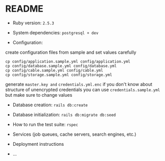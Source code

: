 # README

* Ruby version: `2.5.3`

* System dependencies: `postgresql + dev`

* Configuration:

create configuration files from sample and set values carefully

    cp config/application.sample.yml config/application.yml
    cp config/database.sample.yml config/database.yml
    cp config/cable.sample.yml config/cable.yml
    cp config/storage.sample.yml config/storage.yml

generate `master.key and` `credentials.yml.enc` if you don't know about structure of unencrypted credentials you can use `credentials.sample.yml` but make sure to change values

* Database creation: `rails db:create`

* Database initialization: `rails db:migrate db:seed`

* How to run the test suite: `rspec`

* Services (job queues, cache servers, search engines, etc.)

* Deployment instructions

* ...
